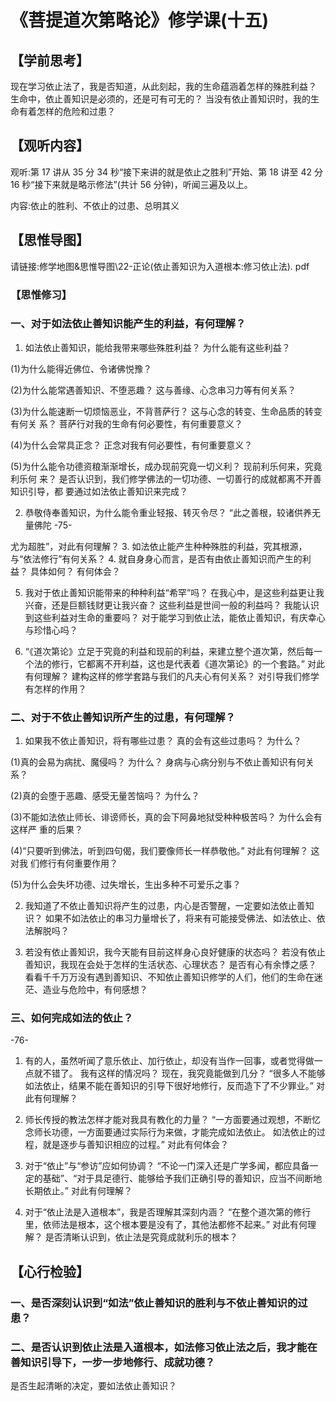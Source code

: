 
# 《菩提道次第略论》修学课(十五)
## 【学前思考】

现在学习依止法了，我是否知道，从此刻起，我的生命蕴涵着怎样的殊胜利益？
生命中，依止善知识是必须的，还是可有可无的？
当没有依止善知识时，我的生命有着怎样的危险和过患？

## 【观听内容】

观听:第 17 讲从 35 分 34 秒“接下来讲的就是依止之胜利”开始、第 18 讲至 42 分 16 秒“接下来就是略示修法”(共计 56 分钟)，听闻三遍及以上。

内容:依止的胜利、不依止的过患、总明其义

## 【思惟导图】

请链接:修学地图&思惟导图\22-正论(依止善知识为入道根本:修习依止法). pdf

### 【思惟修习】

### 一、对于如法依止善知识能产生的利益，有何理解？

1. 如法依止善知识，能给我带来哪些殊胜利益？
   为什么能有这些利益？

(1)为什么能得近佛位、令诸佛悦豫？

(2)为什么能常遇善知识、不堕恶趣？
这与善缘、心念串习力等有何关系？

(3)为什么能速断一切烦恼恶业，不背菩萨行？
这与心念的转变、生命品质的转变有何关
系？
菩萨行对我的生命有何必要性，有何重要意义？

(4)为什么会常具正念？
正念对我有何必要性，有何重要意义？

(5)为什么能令功德资粮渐渐增长，成办现前究竟一切义利？
现前利乐何来，究竟利乐何
来？
是否认识到，我们修学佛法的一切功德、一切善行的成就都离不开善知识引导，都
要通过如法依止善知识来完成？

2. 恭敬侍奉善知识，为什么能令重业轻报、转灭令尽？
   “此之善根，较诸供养无量佛陀
   -75-

尤为超胜”，对此有何理解？ 3. 如法依止能产生种种殊胜的利益，究其根源，与“依法修行”有何关系？ 4. 就自身身心而言，是否有由依止善知识而产生的利益？
具体如何？
有何体会？

5. 我对于依止善知识能带来的种种利益“希罕”吗？
   在我心中，是这些利益更让我兴奋，还是巨额钱财更让我兴奋？
   这些利益是世间一般的利益吗？
   我能认识到这些利益对生命的重要吗？
   对于能学习到依止法，能依止善知识，有庆幸心与珍惜心吗？

6. “《道次第论》立足于究竟的利益和现前的利益，来建立整个道次第，然后每一个法的修行，它都离不开利益，这也是代表着《道次第论》的一个套路。”
   对此有何理解？
   建构这样的修学套路与我们的凡夫心有何关系？
   对引导我们修学有怎样的作用？

### 二、对于不依止善知识所产生的过患，有何理解？

1. 如果我不依止善知识，将有哪些过患？
   真的会有这些过患吗？
   为什么？

(1)真的会易为病扰、魔侵吗？
为什么？
身病与心病分别与不依止善知识有何关系？

(2)真的会堕于恶趣、感受无量苦恼吗？
为什么？

(3)不能如法依止师长、诽谤师长，真的会下阿鼻地狱受种种极苦吗？
为什么会有这样严
重的后果？

(4)“只要听到佛法，听到四句偈，我们要像师长一样恭敬他。”
对此有何理解？
这对我
们修行有何重要作用？

(5)为什么会失坏功德、过失增长，生出多种不可爱乐之事？

2. 我知道了不依止善知识将产生的过患，内心是否警醒，一定要如法依止善知识？
   如果不如法依止的串习力量增长了，将来有可能接受佛法、如法依止、依法解脱吗？

3. 若没有依止善知识，我今天能有目前这样身心良好健康的状态吗？
   若没有依止善知识，我现在会处于怎样的生活状态、心理状态？
   是否有心有余悸之感？
   看看千千万万没有遇到善知识、不知依止善知识修学的人们，他们的生命在迷茫、造业与危险中，有何感想？

### 三、如何完成如法的依止？

-76-

1. 有的人，虽然听闻了意乐依止、加行依止，却没有当作一回事，或者觉得做一点就不错了。
   我有这样的情况吗？
   现在，我究竟能做到几分？
   “很多人不能够如法依止，结果不能在善知识的引导下很好地修行，反而造下了不少罪业。”
   对此有何理解？

2. 师长传授的教法怎样才能对我具有教化的力量？
   “一方面要通过观想，不断忆念师长功德，一方面要通过实际行为来做，才能完成如法依止。
   如法依止的过程，就是逐步与善知识相应的过程。”
   对此有何体会？

3. 对于“依止”与“参访”应如何协调？
   “不论一门深入还是广学多闻，都应具备一定的基础”、“对于具足德行、能够给予我们正确引导的善知识，应当不间断地长期依止。”
   对此有何理解？

4. 对于“依止法是入道根本”，我是否理解其深刻内涵？
   “在整个道次第的修行里，依师法是根本，这个根本要是没有了，其他法都修不起来。”
   对此有何理解？
   是否清晰认识到，依止法是究竟成就利乐的根本？

## 【心行检验】

### 一、是否深刻认识到“如法”依止善知识的胜利与不依止善知识的过患？

### 二、是否认识到依止法是入道根本，如法修习依止法之后，我才能在善知识引导下，一步一步地修行、成就功德？

是否生起清晰的决定，要如法依止善知识？